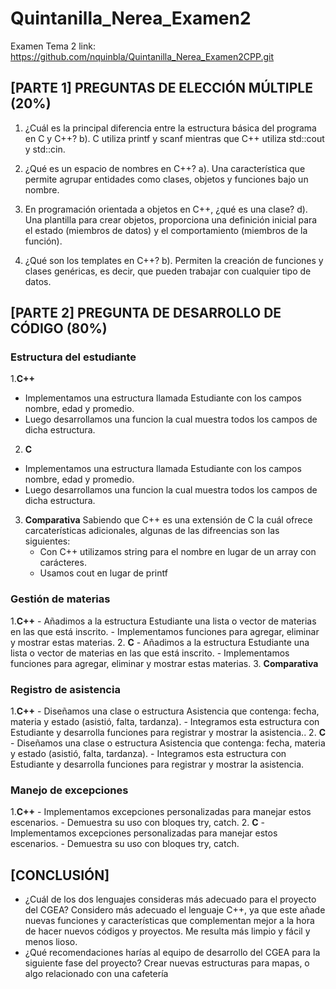 # Quintanilla_Nerea_Examen2
Examen Tema 2
link: https://github.com/nquinbla/Quintanilla_Nerea_Examen2CPP.git

## [PARTE 1] PREGUNTAS DE ELECCIÓN MÚLTIPLE (20%)
1. ¿Cuál es la principal diferencia entre la estructura básica del programa en C y C++?
b). C utiliza printf y scanf mientras que C++ utiliza std::cout y std::cin.

2. ¿Qué es un espacio de nombres en C++?
a). Una característica que permite agrupar entidades como clases, objetos y funciones bajo un nombre.

3. En programación orientada a objetos en C++, ¿qué es una clase?
d). Una plantilla para crear objetos, proporciona una definición inicial para el estado (miembros de datos) y el comportamiento (miembros de la función).

4. ¿Qué son los templates en C++?
b). Permiten la creación de funciones y clases genéricas, es decir, que pueden trabajar con cualquier tipo de datos.


## [PARTE 2] PREGUNTA DE DESARROLLO DE CÓDIGO (80%)
### Estructura del estudiante
  1.**C++**
   - Implementamos una estructura llamada Estudiante con los campos nombre, edad y promedio.
   - Luego desarrollamos una funcion la cual muestra todos los campos de dicha estructura.
  2. **C**
   - Implementamos una estructura llamada Estudiante con los campos nombre, edad y promedio.
   - Luego desarrollamos una funcion la cual muestra todos los campos de dicha estructura.
  3. **Comparativa**
      Sabiendo que C++ es una extensión de C la cuál ofrece carcaterísticas adicionales, algunas de las difreencias son las siguientes:
     - Con C++ utilizamos string para el nombre en lugar de un array con carácteres.
     - Usamos cout en lugar de printf
### Gestión de materias
 1.**C++**
    - Añadimos a la estructura Estudiante una lista o vector de materias en las que está inscrito.
    - Implementamos funciones para agregar, eliminar y mostrar estas materias.
  2. **C**
    - Añadimos a la estructura Estudiante una lista o vector de materias en las que está inscrito.
    - Implementamos funciones para agregar, eliminar y mostrar estas materias.
  3. **Comparativa**
     
### Registro de asistencia
 1.**C++**
    - Diseñamos una clase o estructura Asistencia que contenga: fecha, materia y estado (asistió, falta, tardanza).
    - Integramos esta estructura con Estudiante y desarrolla funciones para registrar y mostrar la asistencia..
  2. **C**
    - Diseñamos una clase o estructura Asistencia que contenga: fecha, materia y estado (asistió, falta, tardanza).
    - Integramos esta estructura con Estudiante y desarrolla funciones para registrar y mostrar la asistencia.
### Manejo de excepciones
 1.**C++**
    - Implementamos excepciones personalizadas para manejar estos escenarios.
    - Demuestra su uso con bloques try, catch.
  2. **C**
    -  Implementamos excepciones personalizadas para manejar estos escenarios.
    - Demuestra su uso con bloques try, catch.
## [CONCLUSIÓN]
* ¿Cuál de los dos lenguajes consideras más adecuado para el proyecto del CGEA?
  Considero más adecuado el lenguaje C++, ya que este añade nuevas funciones y características que complementan mejor a la hora de hacer nuevos códigos y proyectos. Me resulta más limpio y fácil y menos lioso. 
* ¿Qué recomendaciones harías al equipo de desarrollo del CGEA para la siguiente fase del proyecto?
  Crear nuevas estructuras para mapas, o algo relacionado con una cafetería
